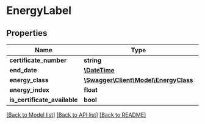# EnergyLabel

## Properties
Name | Type | Description | Notes
------------ | ------------- | ------------- | -------------
**certificate_number** | **string** |  | [optional] 
**end_date** | [**\DateTime**](\DateTime.md) |  | [optional] 
**energy_class** | [**\Swagger\Client\Model\EnergyClass**](EnergyClass.md) |  | [optional] 
**energy_index** | **float** |  | [optional] 
**is_certificate_available** | **bool** |  | [optional] 

[[Back to Model list]](../README.md#documentation-for-models) [[Back to API list]](../README.md#documentation-for-api-endpoints) [[Back to README]](../README.md)


